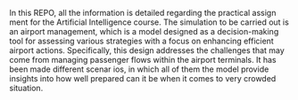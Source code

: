  In this REPO, all the information is detailed regarding the practical assign
ment for the Artificial Intelligence course. The simulation to be carried out is
 an airport management, which is a model designed as a decision-making tool for
 assessing various strategies with a focus on enhancing efficient airport actions.
 Specifically, this design addresses the challenges that may come from managing
 passenger flows within the airport terminals. It has been made different scenar
ios, in which all of them the model provide insights into how well prepared can
 it be when it comes to very crowded situation.
